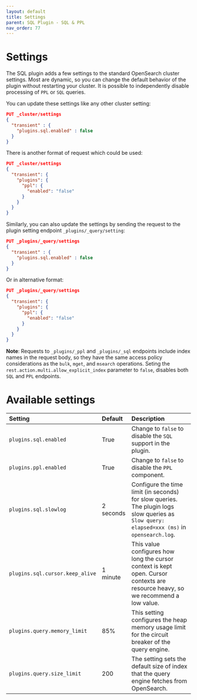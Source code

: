 ```yaml
---
layout: default
title: Settings
parent: SQL Plugin - SQL & PPL
nav_order: 77
---
```


# Settings

The SQL plugin adds a few settings to the standard OpenSearch cluster settings. Most are dynamic, so you can change the default behavior of the plugin without restarting your cluster. It is possible to independently disable processing of `PPL` or `SQL` queries.

You can update these settings like any other cluster setting:

```json
PUT _cluster/settings
{
  "transient" : {
    "plugins.sql.enabled" : false
  }
}
```

There is another format of request which could be used:

```json
PUT _cluster/settings
{
  "transient": {
    "plugins": {
      "ppl": {
        "enabled": "false"
      }
    }
  }
}
```

Similarly, you can also update the settings by sending the request to the plugin setting endpoint `_plugins/_query/setting`:

```json
PUT _plugins/_query/settings
{
  "transient" : {
    "plugins.sql.enabled" : false
  }
}
```

Or in alternative format:

```json
PUT _plugins/_query/settings
{
  "transient": {
    "plugins": {
      "ppl": {
        "enabled": "false"
      }
    }
  }
}
```

**Note**: Requests to `_plugins/_ppl` and `_plugins/_sql` endpoints include index names in the request body, so they have the same access policy considerations as the `bulk`, `mget`, and `msearch` operations. Seting the `rest.action.multi.allow_explicit_index` parameter to `false`, disables both `SQL` and `PPL` endpoints.

# Available settings

Setting | Default | Description
:--- | :--- | :---
`plugins.sql.enabled` | True | Change to `false` to disable the `SQL` support in the plugin.
`plugins.ppl.enabled` | True | Change to `false` to disable the `PPL` component.
`plugins.sql.slowlog` | 2 seconds | Configure the time limit (in seconds) for slow queries. The plugin logs slow queries as `Slow query: elapsed=xxx (ms)` in `opensearch.log`.
`plugins.sql.cursor.keep_alive` | 1 minute | This value configures how long the cursor context is kept open. Cursor contexts are resource heavy, so we recommend a low value.
`plugins.query.memory_limit` | 85% | This setting configures the heap memory usage limit for the circuit breaker of the query engine.
`plugins.query.size_limit` | 200 | The setting sets the default size of index that the query engine fetches from OpenSearch.
